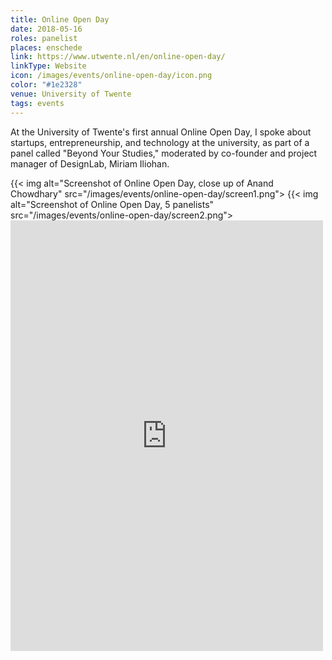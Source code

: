 ```yaml
---
title: Online Open Day
date: 2018-05-16
roles: panelist
places: enschede
link: https://www.utwente.nl/en/online-open-day/
linkType: Website
icon: /images/events/online-open-day/icon.png
color: "#1e2328"
venue: University of Twente
tags: events
---
```


At the University of Twente's first annual Online Open Day, I spoke about startups, entrepreneurship, and technology at the university, as part of a panel called "Beyond Your Studies," moderated by co-founder and project manager of DesignLab, Miriam Iliohan.

<!--more-->

<div class="two-images">
  {{< img alt="Screenshot of Online Open Day, close up of Anand Chowdhary" src="/images/events/online-open-day/screen1.png">
  {{< img alt="Screenshot of Online Open Day, 5 panelists" src="/images/events/online-open-day/screen2.png">
</div>

<iframe src="https://www.facebook.com/plugins/post.php?href=https%3A%2F%2Fwww.facebook.com%2FUT.Greece%2Fphotos%2Fa.398112256929151.96158.121044044635975%2F1950504521689909%2F%3Ftype%3D3&width=500" width="500" height="689" style="border:none;overflow:hidden" scrolling="no" frameborder="0" allowTransparency="true" allow="encrypted-media" loading="lazy"></iframe>